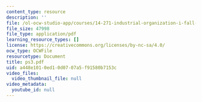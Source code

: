 ```yaml
---
content_type: resource
description: ''
file: /ol-ocw-studio-app/courses/14-271-industrial-organization-i-fall-2005/a448e1010ed10d0707a5f91580b7153c_ps3.pdf
file_size: 47998
file_type: application/pdf
learning_resource_types: []
license: https://creativecommons.org/licenses/by-nc-sa/4.0/
ocw_type: OCWFile
resourcetype: Document
title: ps3.pdf
uid: a448e101-0ed1-0d07-07a5-f91580b7153c
video_files:
  video_thumbnail_file: null
video_metadata:
  youtube_id: null
---
```

